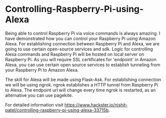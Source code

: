 # Controlling-Raspberry-Pi-using-Alexa
Being able to control Raspberry Pi via voice commands is always amazing. I have demonstrated how you can control your Raspberry Pi using Amazon Alexa. For establishing connection between Raspberry Pi and Alexa, we are going to use certain open-source services and sdk. Logic for controlling Alexa commands and Raspberry Pi will be hosted on local server on Raspberry Pi. As you will require SSL certificates for 'endpoint' in Amazon Alexa, you can use certain open source services to establish tunneling from your Raspberry Pi to Amazon Alexa.

The skill for Alexa will be made using Flask-Ask. For establishing connection we will be using ngrok. ngrok establishes a HTTP tunnel from Raspberry Pi to Alexa. The endpoint url will change every time ngrok is restarted, as an alternative you can use pagekite.

For detailed information visit https://www.hackster.io/nishit-patel/controlling-raspberry-pi-using-alexa-33715b.
